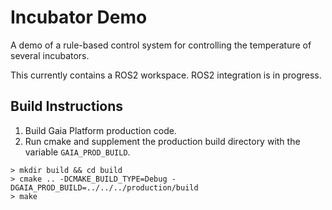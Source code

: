 # Incubator Demo
A demo of a rule-based control system for controlling the temperature of several incubators.

This currently contains a ROS2 workspace. ROS2 integration is in progress.

## Build Instructions
1. Build Gaia Platform production code.
2. Run cmake and supplement the production build directory with the variable `GAIA_PROD_BUILD`.
```
> mkdir build && cd build
> cmake .. -DCMAKE_BUILD_TYPE=Debug -DGAIA_PROD_BUILD=../../../production/build
> make
```
